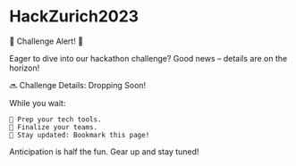 # HackZurich2023

🚀 Challenge Alert! 🚀

Eager to dive into our hackathon challenge? Good news – details are on the horizon!

🔜 Challenge Details: Dropping Soon!

While you wait:

    🔧 Prep your tech tools.
    🤝 Finalize your teams.
    📢 Stay updated: Bookmark this page!

Anticipation is half the fun. Gear up and stay tuned!
